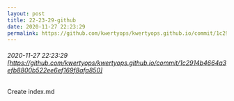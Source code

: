 ```yaml
---
layout: post
title: 22-23-29-github
date: 2020-11-27 22:23:29
permalink: https://github.com/kwertyops/kwertyops.github.io/commit/1c2914b4664a3efb8800b522ee6ef169f8afa850
---
```


###### 2020-11-27 22:23:29 [https://github.com/kwertyops/kwertyops.github.io/commit/1c2914b4664a3efb8800b522ee6ef169f8afa850]
Create index.md
